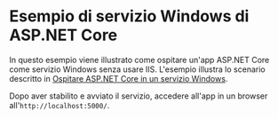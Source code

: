 # <a name="aspnet-core-windows-service-sample"></a>Esempio di servizio Windows di ASP.NET Core

In questo esempio viene illustrato come ospitare un'app ASP.NET Core come servizio Windows senza usare IIS. L'esempio illustra lo scenario descritto in [Ospitare ASP.NET Core in un servizio Windows](https://docs.microsoft.com/aspnet/core/host-and-deploy/windows-service).

Dopo aver stabilito e avviato il servizio, accedere all'app in un browser all'`http://localhost:5000/`.
